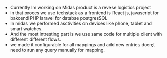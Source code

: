 
- Currently Im working on Midas product is a revese logistics project 
- in that proces we use techstack as a frontend is React js, javascript
for bakcend PHP laravel 
for databse postgresSQL 
- In midas we performed asctivities on devices like phone, tablet and smart watches.
- And the most intresting part is we use same code for multiple client with different different flows. 
- we made it configurable for all mappings and add new entries doen;t need to run any query manually for mapping. 
